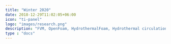 ```yaml
---
title: "Winter 2020"
date: 2018-12-29T11:02:05+06:00
icon: "ti-panel"
logo: "images/research.png"
description: "FVM, OpenFoam, HydrothermalFoam, Hydrothermal circulation."
type : "docs"
---
```


<script type="text/javascript">
  window.open("https://lruepke.github.io/HTF_lecture/", "_self");
</script>